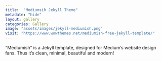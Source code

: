 ```yaml
---
title:  "Mediumsih Jekyll Theme"
metadate: "hide"
layout: gallery
categories: Gallery
image: "assets/images/jekyll-mediumish.png"
visit: "https://www.wowthemes.net/mediumish-free-jekyll-template/"
---
```

“Mediumish” is a Jekyll template, designed for Medium’s website design fans. Thus it’s clean, minimal, beautiful and modern!